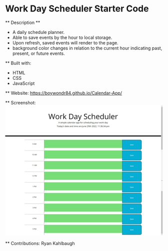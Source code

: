# Work Day Scheduler Starter Code

** Description **

- A daily schedule planner.
- Able to save events by the hour to local storage.
- Upon refresh, saved events will render to the page.
- background color changes in relation to the current hour indicating past, present, or future events.

** Built with:
- HTML
- CSS
- JavaScript

** Website:
https://boywondr84.github.io/Calendar-App/

** Screenshot:
<img src=".\assets\screenshot.png"></img>

** Contributions:
Ryan Kahlbaugh
